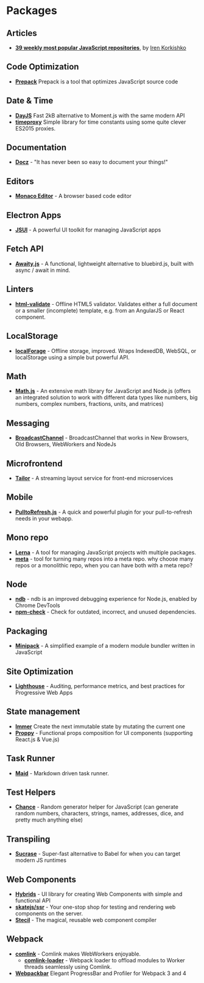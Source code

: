 # Packages

## Articles

* **[39 weekly most popular JavaScript repositories](https://itnext.io/39-most-popular-javascript-open-source-projects-on-github-june-2018-bae92be1a886)**, by [Iren Korkishko](https://itnext.io/@Iren.Korkishko)

## Code Optimization

* **[Prepack](https://prepack.io/)** Prepack is a tool that optimizes JavaScript source code

## Date & Time

* **[DayJS](https://github.com/xx45/dayjs)** Fast 2kB alternative to Moment.js with the same modern API
* **[timeproxy](https://github.com/selbekk/timeproxy)** Simple library for time constants using some quite clever ES2015 proxies.

## Documentation

* **[Docz](https://github.com/pedronauck/docz/)** - "It has never been so easy to document your things!"

## Editors

* **[Monaco Editor](https://github.com/Microsoft/monaco-editor)** - A browser based code editor

## Electron Apps

* **[JSUI](https://github.com/kitze/JSUI)** - A powerful UI toolkit for managing JavaScript apps

## Fetch API

* **[Awaity.js](https://github.com/asfktz/Awaity.js)** - A functional, lightweight alternative to bluebird.js, built with async / await in mind.

## Linters

* **[html-validate](https://www.npmjs.com/package/html-validate)** - Offline HTML5 validator. Validates either a full document or a smaller (incomplete) template, e.g. from an AngularJS or React component.

## LocalStorage

* **[localForage](https://github.com/localForage/localForage)** - Offline storage, improved. Wraps IndexedDB, WebSQL, or localStorage using a simple but powerful API.

## Math

* **[Math.js](https://github.com/josdejong/mathjs/)** - An extensive math library for JavaScript and Node.js (offers an integrated solution to work with different data types like numbers, big numbers, complex numbers, fractions, units, and matrices)

## Messaging

* **[BroadcastChannel](https://github.com/pubkey/broadcast-channel)** - BroadcastChannel that works in New Browsers, Old Browsers, WebWorkers and NodeJs

## Microfrontend

* **[Tailor](https://github.com/zalando/tailor)** - A streaming layout service for front-end microservices

## Mobile

* **[PulltoRefresh.js](https://github.com/BoxFactura/pulltorefresh.js)** - A quick and powerful plugin for your pull-to-refresh needs in your webapp.

## Mono repo

* **[Lerna](https://github.com/lerna/lerna)** - A tool for managing JavaScript projects with multiple packages.
* **[meta](https://github.com/mateodelnorte/meta)** - tool for turning many repos into a meta repo. why choose many repos or a monolithic repo, when you can have both with a meta repo?

## Node

* **[ndb](https://github.com/GoogleChromeLabs/ndb)** - ndb is an improved debugging experience for Node.js, enabled by Chrome DevTools
* **[npm-check](https://github.com/dylang/npm-check)** - Check for outdated, incorrect, and unused dependencies.

## Packaging

* **[Minipack](https://github.com/ronami/minipack)** - A simplified example of a modern module bundler written in JavaScript

## Site Optimization

* **[Lighthouse](https://github.com/GoogleChrome/lighthouse)** - Auditing, performance metrics, and best practices for Progressive Web Apps

## State management

* **[Immer](https://github.com/mweststrate/immer)** Create the next immutable state by mutating the current one
* **[Proppy](https://github.com/fahad19/proppy)** - Functional props composition for UI components (supporting React.js & Vue.js)

## Task Runner

* **[Maid](https://github.com/egoist/maid)** - Markdown driven task runner.

## Test Helpers

* **[Chance](https://github.com/chancejs/chancejs)** - Random generator helper for JavaScript (can generate random numbers, characters, strings, names, addresses, dice, and pretty much anything else)

## Transpiling

* **[Sucrase](https://github.com/alangpierce/sucrase)** - Super-fast alternative to Babel for when you can target modern JS runtimes

## Web Components

* **[Hybrids](https://github.com/hybridsjs/hybrids)** - UI library for creating Web Components with simple and functional API
* **[skatejs/ssr](https://github.com/skatejs/ssr)** - Your one-stop shop for testing and rendering web components on the server.
* **[Stecil](https://stenciljs.com/)** - The magical, reusable web component compiler

## Webpack
* **[comlink](https://github.com/GoogleChromeLabs/comlink)** - Comlink makes WebWorkers enjoyable.
  * **[comlink-loader](https://github.com/GoogleChromeLabs/comlink-loader)** - Webpack loader to offload modules to Worker threads seamlessly using Comlink.
* **[Webpackbar](https://github.com/nuxt/webpackbar)** Elegant ProgressBar and Profiler for Webpack 3 and 4
